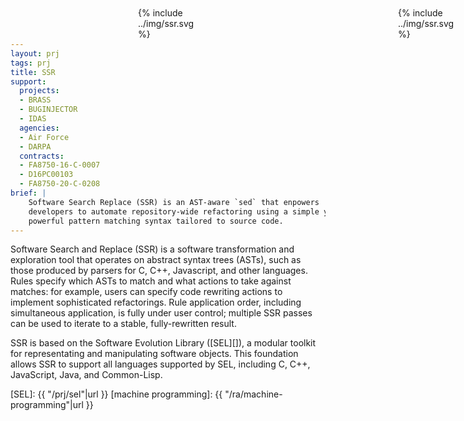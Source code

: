 ```yaml
---
layout: prj
tags: prj
title: SSR
support:
  projects:
  - BRASS
  - BUGINJECTOR
  - IDAS
  agencies:
  - Air Force
  - DARPA
  contracts:
  - FA8750-16-C-0007
  - D16PC00103
  - FA8750-20-C-0208
brief: |
    Software Search Replace (SSR) is an AST-aware `sed` that enpowers
    developers to automate repository-wide refactoring using a simple yet
    powerful pattern matching syntax tailored to source code.
---
```


<div class="w3-hide-medium w3-hide-small" style="display:absolute;width:100px;position:fixed;top:12px;right:12px;">
  {% include ../img/ssr.svg %}
</div>
<div class="w3-hide-large" style="display:absolute;width:100px;position:fixed;top:12px;right:45%;width:10%;">
  {% include ../img/ssr.svg %}
</div>

Software Search and Replace (SSR) is a software transformation and
exploration tool that operates on abstract syntax trees (ASTs), such
as those produced by parsers for C, C++, Javascript, and other
languages. Rules specify which ASTs to match and what actions to take
against matches: for example, users can specify code rewriting actions
to implement sophisticated refactorings. Rule application order,
including simultaneous application, is fully under user control;
multiple SSR passes can be used to iterate to a stable,
fully-rewritten result.

SSR is based on the Software Evolution Library ([SEL][]), a modular
toolkit for representating and manipulating software objects. This
foundation allows SSR to support all languages supported by SEL,
including C, C++, JavaScript, Java, and Common-Lisp.

[SEL]: {{ "/prj/sel"|url }}
[machine programming]: {{ "/ra/machine-programming"|url }}
